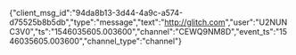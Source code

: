 {"client_msg_id":"94da8b13-3d44-4a9c-a574-d75525b8b5db","type":"message","text":"<http://glitch.com>","user":"U2NUNC3V0","ts":"1546035605.003600","channel":"CEWQ9NM8D","event_ts":"1546035605.003600","channel_type":"channel"}